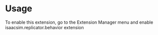 # Usage

To enable this extension, go to the Extension Manager menu and enable isaacsim.replicator.behavior extension
